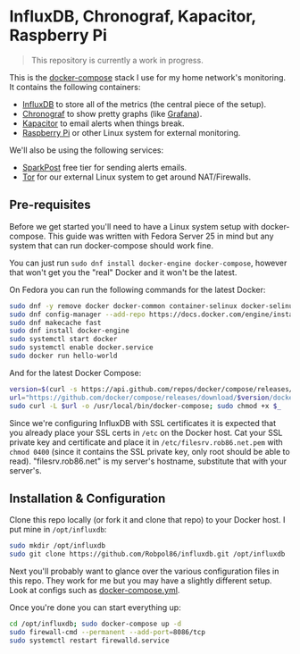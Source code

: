 # InfluxDB, Chronograf, Kapacitor, Raspberry Pi

> This repository is currently a work in progress.

This is the [docker-compose](https://docs.docker.com/compose/) stack I use for my home network's monitoring. It contains
the following containers:
* [InfluxDB](https://docs.influxdata.com/influxdb/) to store all of the metrics (the central piece of the setup).
* [Chronograf](https://docs.influxdata.com/chronograf/) to show pretty graphs (like [Grafana](http://grafana.org/)).
* [Kapacitor](https://docs.influxdata.com/kapacitor/) to email alerts when things break.
* [Raspberry Pi](https://robpol86.com/raspberry_pi_project_fi.html) or other Linux system for external monitoring.

We'll also be using the following services:
* [SparkPost](https://www.sparkpost.com/pricing/) free tier for sending alerts emails.
* [Tor](https://www.torproject.org/) for our external Linux system to get around NAT/Firewalls.

## Pre-requisites

Before we get started you'll need to have a Linux system setup with docker-compose. This guide was written with Fedora
Server 25 in mind but any system that can run docker-compose should work fine.

You can just run `sudo dnf install docker-engine docker-compose`, however that won't get you the "real" Docker and it
won't be the latest.

On Fedora you can run the following commands for the latest Docker:
```bash
sudo dnf -y remove docker docker-common container-selinux docker-selinux
sudo dnf config-manager --add-repo https://docs.docker.com/engine/installation/linux/repo_files/fedora/docker.repo
sudo dnf makecache fast
sudo dnf install docker-engine
sudo systemctl start docker
sudo systemctl enable docker.service
sudo docker run hello-world
```

And for the latest Docker Compose:
```bash
version=$(curl -s https://api.github.com/repos/docker/compose/releases/latest |jq --raw-output .name)
url="https://github.com/docker/compose/releases/download/$version/docker-compose-$(uname -s)-$(uname -m)"
sudo curl -L $url -o /usr/local/bin/docker-compose; sudo chmod +x $_
```

Since we're configuring InfluxDB with SSL certificates it is expected that you already place your SSL certs in `/etc` on
the Docker host. Cat your SSL private key and certificate and place it in `/etc/filesrv.rob86.net.pem` with `chmod 0400`
(since it contains the SSL private key, only root should be able to read). "filesrv.rob86.net" is my server's hostname,
substitute that with your server's.

## Installation & Configuration

Clone this repo locally (or fork it and clone that repo) to your Docker host. I put mine in `/opt/influxdb`:
```bash
sudo mkdir /opt/influxdb
sudo git clone https://github.com/Robpol86/influxdb.git /opt/influxdb
```

Next you'll probably want to glance over the various configuration files in this repo. They work for me but you may
have a slightly different setup. Look at configs such as [docker-compose.yml](docker-compose.yml).

Once you're done you can start everything up:
```bash
cd /opt/influxdb; sudo docker-compose up -d
sudo firewall-cmd --permanent --add-port=8086/tcp
sudo systemctl restart firewalld.service
```
